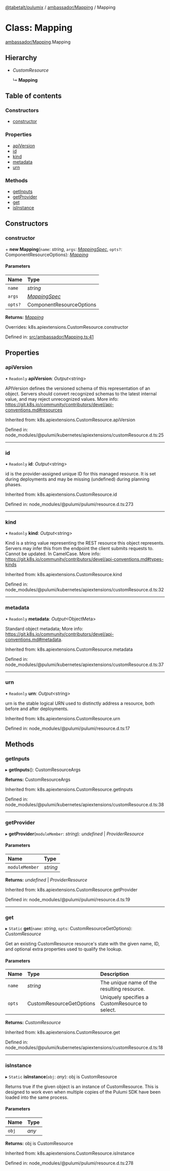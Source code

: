 [@tabetalt/pulumix](../README.md) / [ambassador/Mapping](../modules/ambassador_mapping.md) / Mapping

# Class: Mapping

[ambassador/Mapping](../modules/ambassador_mapping.md).Mapping

## Hierarchy

- *CustomResource*

  ↳ **Mapping**

## Table of contents

### Constructors

- [constructor](ambassador_mapping.mapping.md#constructor)

### Properties

- [apiVersion](ambassador_mapping.mapping.md#apiversion)
- [id](ambassador_mapping.mapping.md#id)
- [kind](ambassador_mapping.mapping.md#kind)
- [metadata](ambassador_mapping.mapping.md#metadata)
- [urn](ambassador_mapping.mapping.md#urn)

### Methods

- [getInputs](ambassador_mapping.mapping.md#getinputs)
- [getProvider](ambassador_mapping.mapping.md#getprovider)
- [get](ambassador_mapping.mapping.md#get)
- [isInstance](ambassador_mapping.mapping.md#isinstance)

## Constructors

### constructor

\+ **new Mapping**(`name`: *string*, `args`: [*MappingSpec*](../interfaces/ambassador_mapping.mappingspec.md), `opts?`: ComponentResourceOptions): [*Mapping*](ambassador_mapping.mapping.md)

#### Parameters

| Name | Type |
| :------ | :------ |
| `name` | *string* |
| `args` | [*MappingSpec*](../interfaces/ambassador_mapping.mappingspec.md) |
| `opts?` | ComponentResourceOptions |

**Returns:** [*Mapping*](ambassador_mapping.mapping.md)

Overrides: k8s.apiextensions.CustomResource.constructor

Defined in: [src/ambassador/Mapping.ts:41](https://github.com/tabetalt/pulumix/blob/cd7fa3b/src/ambassador/Mapping.ts#L41)

## Properties

### apiVersion

• `Readonly` **apiVersion**: *Output*<string\>

APIVersion defines the versioned schema of this representation of an object. Servers should
convert recognized schemas to the latest internal value, and may reject unrecognized
values. More info:
https://git.k8s.io/community/contributors/devel/api-conventions.md#resources

Inherited from: k8s.apiextensions.CustomResource.apiVersion

Defined in: node_modules/@pulumi/kubernetes/apiextensions/customResource.d.ts:25

___

### id

• `Readonly` **id**: *Output*<string\>

id is the provider-assigned unique ID for this managed resource.  It is set during
deployments and may be missing (undefined) during planning phases.

Inherited from: k8s.apiextensions.CustomResource.id

Defined in: node_modules/@pulumi/pulumi/resource.d.ts:273

___

### kind

• `Readonly` **kind**: *Output*<string\>

Kind is a string value representing the REST resource this object represents. Servers may
infer this from the endpoint the client submits requests to. Cannot be updated. In
CamelCase. More info:
https://git.k8s.io/community/contributors/devel/api-conventions.md#types-kinds

Inherited from: k8s.apiextensions.CustomResource.kind

Defined in: node_modules/@pulumi/kubernetes/apiextensions/customResource.d.ts:32

___

### metadata

• `Readonly` **metadata**: *Output*<ObjectMeta\>

Standard object metadata; More info:
https://git.k8s.io/community/contributors/devel/api-conventions.md#metadata.

Inherited from: k8s.apiextensions.CustomResource.metadata

Defined in: node_modules/@pulumi/kubernetes/apiextensions/customResource.d.ts:37

___

### urn

• `Readonly` **urn**: *Output*<string\>

urn is the stable logical URN used to distinctly address a resource, both before and after
deployments.

Inherited from: k8s.apiextensions.CustomResource.urn

Defined in: node_modules/@pulumi/pulumi/resource.d.ts:17

## Methods

### getInputs

▸ **getInputs**(): CustomResourceArgs

**Returns:** CustomResourceArgs

Inherited from: k8s.apiextensions.CustomResource.getInputs

Defined in: node_modules/@pulumi/kubernetes/apiextensions/customResource.d.ts:38

___

### getProvider

▸ **getProvider**(`moduleMember`: *string*): *undefined* \| *ProviderResource*

#### Parameters

| Name | Type |
| :------ | :------ |
| `moduleMember` | *string* |

**Returns:** *undefined* \| *ProviderResource*

Inherited from: k8s.apiextensions.CustomResource.getProvider

Defined in: node_modules/@pulumi/pulumi/resource.d.ts:19

___

### get

▸ `Static` **get**(`name`: *string*, `opts`: CustomResourceGetOptions): *CustomResource*

Get an existing CustomResource resource's state with the given name, ID, and optional extra
properties used to qualify the lookup.

#### Parameters

| Name | Type | Description |
| :------ | :------ | :------ |
| `name` | *string* | The _unique_ name of the resulting resource. |
| `opts` | CustomResourceGetOptions | Uniquely specifies a CustomResource to select. |

**Returns:** *CustomResource*

Inherited from: k8s.apiextensions.CustomResource.get

Defined in: node_modules/@pulumi/kubernetes/apiextensions/customResource.d.ts:18

___

### isInstance

▸ `Static` **isInstance**(`obj`: *any*): obj is CustomResource

Returns true if the given object is an instance of CustomResource.  This is designed to work even when
multiple copies of the Pulumi SDK have been loaded into the same process.

#### Parameters

| Name | Type |
| :------ | :------ |
| `obj` | *any* |

**Returns:** obj is CustomResource

Inherited from: k8s.apiextensions.CustomResource.isInstance

Defined in: node_modules/@pulumi/pulumi/resource.d.ts:278

